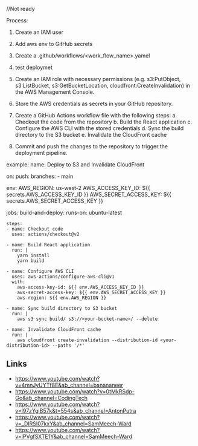 //Not ready

Process:
1. Create an IAM user
2. Add aws env to GitHub secrets
3. Create a .github/workflows/<work_flow_name>.yamel
4. test deploymet






1. Create an IAM role with necessary permissions (e.g. s3:PutObject, s3:ListBucket, s3:GetBucketLocation, cloudfront:CreateInvalidation) in the AWS Management Console.
2. Store the AWS credentials as secrets in your GitHub repository.
3. Create a GitHub Actions workflow file with the following steps:
	a. Checkout the code from the repository
	b. Build the React application
	c. Configure the AWS CLI with the stored credentials
	d. Sync the build directory to the S3 bucket
	e. Invalidate the CloudFront cache
4. Commit and push the changes to the repository to trigger the deployment pipeline.




example: 
name: Deploy to S3 and Invalidate CloudFront

on:
  push:
    branches:
      - main

env:
  AWS_REGION: us-west-2
  AWS_ACCESS_KEY_ID: ${{ secrets.AWS_ACCESS_KEY_ID }}
  AWS_SECRET_ACCESS_KEY: ${{ secrets.AWS_SECRET_ACCESS_KEY }}

jobs:
  build-and-deploy:
    runs-on: ubuntu-latest

    steps:
    - name: Checkout code
      uses: actions/checkout@v2

    - name: Build React application
      run: |
        yarn install
        yarn build

    - name: Configure AWS CLI
      uses: aws-actions/configure-aws-cli@v1
      with:
        aws-access-key-id: ${{ env.AWS_ACCESS_KEY_ID }}
        aws-secret-access-key: ${{ env.AWS_SECRET_ACCESS_KEY }}
        aws-region: ${{ env.AWS_REGION }}

    - name: Sync build directory to S3 bucket
      run: |
        aws s3 sync build/ s3://<your-bucket-name>/ --delete

    - name: Invalidate CloudFront cache
      run: |
        aws cloudfront create-invalidation --distribution-id <your-distribution-id> --paths '/*'








## Links
- https://www.youtube.com/watch?v=4mnJyUYTf8E&ab_channel=banananeer
- https://www.youtube.com/watch?v=0tMkRSdp-Go&ab_channel=CodingTech
- https://www.youtube.com/watch?v=l97zYgiB57k&t=554s&ab_channel=AntonPutra
- https://www.youtube.com/watch?v=_DIRSI07kxY&ab_channel=SamMeech-Ward
- https://www.youtube.com/watch?v=lPVgfSXTE1Y&ab_channel=SamMeech-Ward
